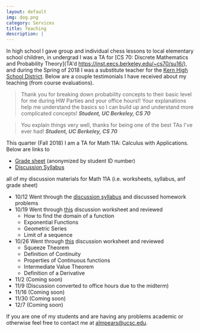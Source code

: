 ```yaml
---
layout: default
img: dog.png
category: Services
title: Teaching
description: |
---
```


In high school I gave group and individual chess lessons to
local elementary school children, in undergrad I was a TA for
[CS 70: Discrete Mathematics and Probability Theory](TA'd https://inst.eecs.berkeley.edu/~cs70/su16/),
and during the Spring of 2018 I was a substitute teacher for the [Kern High
School District](https://www.kernhigh.org/). Below are a couple testimonials I
have received about my teaching (from course evaluations).

> Thank you for breaking down probability concepts to their basic level for me
> during HW Parties and your office hours!! Your explanations help me
> understand the basics so I can build up and understand more complicated
> concepts! <cite> **Student, UC Berkeley, CS 70** </cite>

> You explain things very well, thanks for being one of the best TAs I've ever
> had! <cite> **Student, UC Berkeley, CS 70** </cite>

This quarter (Fall 2018) I am a TA for Math 11A: Calculus with Applications.  Below are links to 

* [Grade sheet](https://docs.google.com/spreadsheets/d/14rEa-Ov4xu1YO-NeqoojH9qG5t8aOGHwzxfvtrEp6vg/edit?usp=sharing) (anonymized by student ID number)
* [Discussion Syllabus](https://drive.google.com/file/d/0B-3Kj-Fw3sZnM3ROeFlYeVRYdUxNYW5rN0ZhRTZEMHRnMUlv/view?usp=sharing)

all of my discussion materials for Math 11A (i.e. worksheets, syllabus, anf grade sheet)

* 10/12 Went through the [discussion syllabus](https://drive.google.com/file/d/0B-3Kj-Fw3sZnM3ROeFlYeVRYdUxNYW5rN0ZhRTZEMHRnMUlv/view?usp=sharing) and discussed homework problems
* 10/19 Went through [this](https://drive.google.com/file/d/0B-3Kj-Fw3sZnOXRnbzBwY1BZdzNIeVYzZENDMUh3NGtrWWJr/view?usp=sharing) discussion worksheet and reviewed	
	* How to find the domain of a function
	* Exponential Functions
	* Geometric Series
	* Limit of a sequence
* 10/26 Went through [this](https://drive.google.com/file/d/1kIdu_eCF7RE7NUHtteb05P7j9IGMoQFa/view?usp=sharing) discussion worksheet and reviewed
	* Squeeze Theorem
	* Definition of Continuity
	* Properties of Continuous functions
	* Intermediate Value Theorem
	* Definition of a Derivative
* 11/2 (Coming soon)
* 11/9 (Discussion converted to office hours due to the midterm)
* 11/16 (Coming soon)
* 11/30 (Coming soon)
* 12/7 (Coming soon)


If you are one of my students and are having any problems academic or otherwise feel free to contact me at
[almpears@ucsc.edu](almpears@ucsc.edu).


